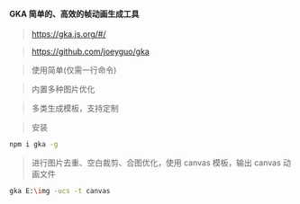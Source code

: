 #### GKA 简单的、高效的帧动画生成工具

>https://gka.js.org/#/

>https://github.com/joeyguo/gka


>使用简单(仅需一行命令)

>内置多种图片优化

>多类生成模板，支持定制

>安装

```bash
npm i gka -g
```

>进行图片去重、空白裁剪、合图优化，使用 canvas 模板，输出 canvas 动画文件

```bash
gka E:\img -ucs -t canvas
```
